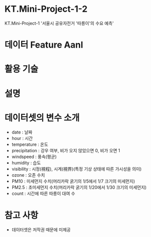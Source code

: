 # KT.Mini-Project-1-2
KT.Mini-Project-1 '서울시 공유자전거 '따릉이'의 수요 예측'

# 데이터 Feature Aanl

# 활용 기술

# 설명

# 데이터셋의 변수 소개
* date : 날짜
* hour : 시간
* temperature : 온도
* precipitation : 강우 여부, 비가 오지 않았으면 0, 비가 오면 1
* windspeed : 풍속(평균)
* humidity : 습도
* visibility : 시정(視程), 시계(視界)(특정 기상 상태에 따른 가시성을 의미)
* ozone : 오존 수치
* PM10 : 미세먼지 수치(머리카락 굵기의 1/5에서 1/7 크기의 미세먼지)
* PM2.5 : 초미세먼지 수치(머리카락 굵기의 1/20에서 1/30 크기의 미세먼지)
* count : 시간에 따른 따릉이 대여 수

# 참고 사항
* 데이터셋은 저작권 때문에 미제공
